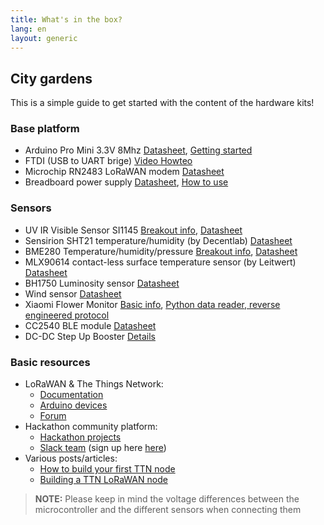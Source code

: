```yaml
---
title: What's in the box?
lang: en
layout: generic
---
```


## City gardens

This is a simple guide to get started with the content of the hardware kits!

### Base platform

 * Arduino Pro Mini 3.3V 8Mhz [Datasheet](https://www.arduino.cc/en/Main/arduinoBoardProMini), [Getting started](https://www.arduino.cc/en/Main/arduinoBoardProMini)
 * FTDI (USB to UART brige) [Video Howteo](https://www.youtube.com/watch?v=-Myj5yQvI_4)
 * Microchip RN2483 LoRaWAN modem [Datasheet](http://ww1.microchip.com/downloads/en/DeviceDoc/50002346B.pdf)
 * Breadboard power supply [Datasheet](https://hobbyking.com/media/file/403178644X1017066X57.pdf), [How to use](https://www.sunfounder.com/wiki/index.php?title=How_to_use_YwRobot_Power_Supply_Properly)

### Sensors

 * UV IR Visible Sensor SI1145 [Breakout info](https://cdn-learn.adafruit.com/downloads/pdf/adafruit-si1145-breakout-board-uv-ir-visible-sensor.pdf), [Datasheet](https://cdn-shop.adafruit.com/datasheets/Si1145-46-47.pdf)
 * Sensirion SHT21 temperature/humidity (by Decentlab) [Datasheet](http://staging1.unep.org/uneplive/media/docs/air_quality/aqm_document_v1/Blue%20Print/Components/Microcomputer%20and%20sensors/D.%20Supporting%20Sensors/D.1%20Temp%20&%20Humidity/Datasheet%20SHT21.pdf)
 * BME280 Temperature/humidity/pressure [Breakout info](https://cdn-learn.adafruit.com/downloads/pdf/adafruit-bme280-humidity-barometric-pressure-temperature-sensor-breakout.pdf), [Datasheet](https://cdn-shop.adafruit.com/datasheets/BST-BME280_DS001-10.pdf)
 * MLX90614 contact-less surface temperature sensor (by Leitwert) [Datasheet](https://www.sparkfun.com/datasheets/Sensors/Temperature/MLX90614_rev001.pdf)
 * BH1750 Luminosity sensor [Datasheet](http://rohmfs.rohm.com/en/products/databook/datasheet/ic/sensor/light/bh1750fvi-e.pdf)
 * Wind sensor [Datasheet](http://www.ekt2.com/pdf/412_CH_WIND_SENSOR.pdf)
 * Xiaomi Flower Monitor [Basic info](http://img.banggood.com/file/products/20160715033032How%20to%20Use%20Flower%20Plant%20Monitor.pdf), [Python data reader, reverse engineered protocol](https://github.com/open-homeautomation/miflora)
 * CC2540 BLE module [Datasheet](http://www.ti.com/product/CC2541)
 * DC-DC Step Up Booster [Details](http://www.icstation.com/icstation-mt3608-step-booster-power-apply-module-p-3448.html)

### Basic resources

 * LoRaWAN & The Things Network:
    * [Documentation](https://www.thethingsnetwork.org/docs/)
    * [Arduino devices](https://www.thethingsnetwork.org/docs/devices/arduino/)
    * [Forum](https://www.thethingsnetwork.org/forum/)
 * Hackathon community platform:
    * [Hackathon projects](https://now.makezurich.ch)
    * [Slack team](https://ttn-ch.slack.com/) (sign up here [here](https://ttn-ch.herokuapp.com/))
 * Various posts/articles:
    * [How to build your first TTN node](https://www.thethingsnetwork.org/forum/t/how-to-build-your-first-ttn-node-arduino-rn2483/1574)
    * [Building a TTN LoRaWAN node](https://www.vdsar.net/build-ttn-lora-node/)

> **NOTE:** Please keep in mind the voltage differences between the microcontroller and the different sensors when connecting them
